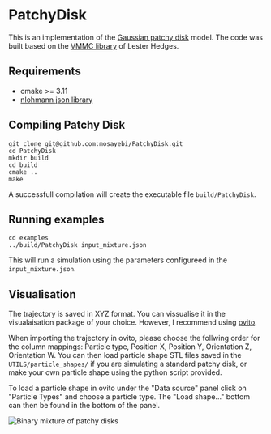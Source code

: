 # PatchyDisk
This is an implementation of the [Gaussian patchy disk](https://arxiv.org/abs/1607.06626) model. The code was built based on the [VMMC library](https://github.com/lohedges/vmmc) of Lester Hedges.

## Requirements
- cmake >= 3.11
- [nlohmann json library](https://github.com/nlohmann/json) 

## Compiling Patchy Disk
```
git clone git@github.com:mosayebi/PatchyDisk.git
cd PatchyDisk
mkdir build
cd build
cmake ..
make
```
A successfull compilation will create the executable file `build/PatchyDisk`.

## Running examples
```
cd examples
../build/PatchyDisk input_mixture.json
```
This will run a simulation using the parameters configureed in the `input_mixture.json`.

## Visualisation
The trajectory is saved in XYZ format. You can vissualise it in the visualaisation package of your choice. However, I recommend using [ovito](https://www.ovito.org/).

When importing the trajectory in ovito, please choose the follwing order for the column mappings: Particle type, Position X, Position Y, Orientation Z, Orientation W. You can then load particle shape STL files saved in the `UTILS/particle_shapes/` if you are simulating a standard patchy disk, or make your own particle shape using the python script provided.

To load a particle shape in ovito under the "Data source" panel click on "Particle Types" and choose a particle type. The "Load shape..."  bottom can then be found in the bottom of the panel.


![Binary mixture of patchy disks](mixture.gif)
